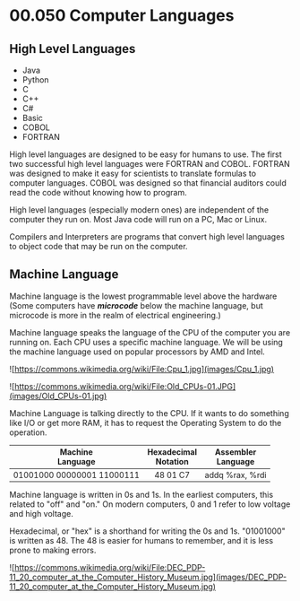 # 00.050 Computer Languages

## High Level Languages

* Java
* Python
* C
* C++
* C#
* Basic
* COBOL
* FORTRAN

High level languages are designed to be easy for humans to use.  The first two successful high level languages were FORTRAN and COBOL.  FORTRAN was designed to make it easy for scientists to translate formulas to computer languages.  COBOL was designed so that financial auditors could read the code without knowing how to program.

High level languages (especially modern ones) are independent of the computer they run on. Most Java code will run on a PC, Mac or Linux.  

Compilers and Interpreters are programs that convert high level languages to object code that may be run on the computer.

## Machine Language

Machine language is the lowest programmable level above the hardware (Some computers have ***microcode*** below the machine language, but microcode is more in the realm of electrical engineering.)

Machine language speaks the language of the CPU of the computer you are running on.  Each CPU uses a specific machine language.  We will be using the machine language used on popular processors by AMD and Intel. 

![https://commons.wikimedia.org/wiki/File:Cpu_1.jpg](images/Cpu_1.jpg)

![https://commons.wikimedia.org/wiki/File:Old_CPUs-01.JPG](images/Old_CPUs-01.jpg)

Machine Language is talking directly to the CPU.  If it wants to do something like I/O or get more RAM, it has to request the Operating System to do the operation.

Machine<br>Language|Hexadecimal<br>Notation|Assembler<br>Language
:---:|:---:|:---:
01001000 00000001 11000111|48 01 C7|addq %rax, %rdi

Machine language is written in 0s and 1s.  In the earliest computers, this related to "off" and "on."  On modern computers, 0 and 1 refer to low voltage and high voltage.

Hexadecimal, or "hex" is a shorthand for writing the 0s and 1s.  "01001000" is written as 48.  The 48 is easier for humans to remember, and it is less prone to making errors.

![https://commons.wikimedia.org/wiki/File:DEC_PDP-11_20_computer_at_the_Computer_History_Museum.jpg](images/DEC_PDP-11_20_computer_at_the_Computer_History_Museum.jpg)